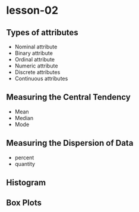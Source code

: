 # lesson-02

## Types of attributes
 - Nominal attribute
 - Binary attribute
 - Ordinal attribute
 - Numeric attribute
 - Discrete attributes
 - Continuous attributes

## Measuring the Central Tendency
 - Mean
 - Median
 - Mode

## Measuring the Dispersion of Data
 - percent
 - quantity

## Histogram

## Box Plots
